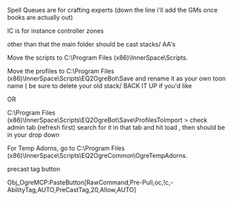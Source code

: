 Spell Queues are for crafting experts (down the line i'll add the GMs once books are actually out)

IC is for instance controller zones


other than that the main folder should be cast stacks/ AA's


Move the scripts to C:\Program Files (x86)\InnerSpace\Scripts.

Move the profiles to C:\Program Files (x86)\InnerSpace\Scripts\EQ2OgreBot\Save and rename it as your own toon name ( be sure to delete your old stack/ BACK IT UP if you'd like

OR

C:\Program Files (x86)\InnerSpace\Scripts\EQ2OgreBot\Save\ProfilesToImport   > check admin tab (refresh first) search for it in that tab and hit load , then should be in your drop down

For Temp Adorns, go to C:\Program Files (x86)\InnerSpace\Scripts\EQ2OgreCommon\OgreTempAdorns.



precast tag button

Obj_OgreMCP:PasteButton[RawCommand,Pre-Pull,oc,!c,-AbilityTag,AUTO,PreCastTag,20,Allow,AUTO]
